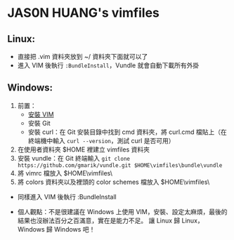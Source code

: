 # JAS0N HUANG's vimfiles

## Linux:

- 直接把 .vim 資料夾放到 ~/ 資料夾下面就可以了
- 進入 VIM 後執行 `:BundleInstall`，Vundle 就會自動下載所有外掛

## Windows:

1. 前置：
    - [安裝 VIM](https://jas0nhuang.github.io/2019/05/17/install-and-configure-vim-for-powershell/) 
    - 安裝 Git
    - 安裝 curl：在 Git 安裝目錄中找到 cmd 資料夾，將 curl.cmd 檔貼上（在終端機中輸入 `curl --version`，測試 curl 是否可用）
2. 在使用者資料夾 $HOME 裡建立 vimfiles 資料夾
4. 安裝 vundle：在 Git 終端輸入 `git clone https://github.com/gmarik/vundle.git $HOME\vimfiles\bundle\vundle`
5. 將 vimrc 檔放入 $HOME\vimfiles\
6. 將 colors 資料夾以及裡頭的 color schemes 檔放入 $HOME\vimfiles\

- 同樣進入 VIM 後執行 :BundleInstall

- 個人觀點：不是很建議在 Windows 上使用 VIM，安裝、設定太麻煩，最後的結果也沒辦法百分之百滿意，實在是能力不足。
讓 Linux 歸 Linux，Windows 歸 Windows 吧！
